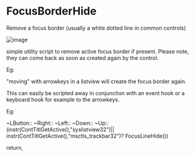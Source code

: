 # FocusBorderHide

Remove a focus border (usually a white dotted line in common controls)

![image](https://github.com/wolfman616/FocusBorderHide/assets/62726599/fd4b78d9-0fb8-44bd-8865-1d34c6f4b37b)


simple utility script to remove active focus border if present. Please note, they can come back as soon as created again by the control.

Eg: 

"moving" with arrowkeys in a listview will create the focus border again.

This can easily be scripted away in conjunction with an event hook or a keyboard hook for example to the arrowkeys.

Eg: 

~LButton::
~Right::
~Left::
~Down::
~Up::
(instr(ContTitlGetActive(),"syslistview32")|| instr(ContTitlGetActive(),"msctls_trackbar32")? FocusLineHide())

return,
